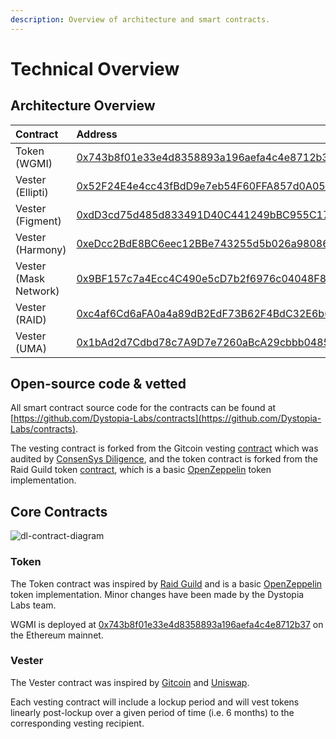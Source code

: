 ```yaml
---
description: Overview of architecture and smart contracts.
---
```


# Technical Overview

## Architecture Overview

| Contract              | Address                                                                                                               |
| :-------------------- | :-------------------------------------------------------------------------------------------------------------------- |
| Token (WGMI)          | [0x743b8f01e33e4d8358893a196aefa4c4e8712b37](https://etherscan.io/address/0x743b8f01e33e4d8358893a196aefa4c4e8712b37) |
| Vester (Ellipti)      | [0x52F24E4e4cc43fBdD9e7eb54F60FFA857d0A05da](https://etherscan.io/address/0x52F24E4e4cc43fBdD9e7eb54F60FFA857d0A05da) |
| Vester (Figment)      | [0xdD3cd75d485d833491D40C441249bBC955C17fc7](https://etherscan.io/address/0xdD3cd75d485d833491D40C441249bBC955C17fc7) |
| Vester (Harmony)      | [0xeDcc2BdE8BC6eec12BBe743255d5b026a98086a7](https://etherscan.io/address/0xeDcc2BdE8BC6eec12BBe743255d5b026a98086a7) |
| Vester (Mask Network) | [0x9BF157c7a4Ecc4C490e5cD7b2f6976c04048F8e4](https://etherscan.io/address/0x9BF157c7a4Ecc4C490e5cD7b2f6976c04048F8e4) |
| Vester (RAID)         | [0xc4af6Cd6aFA0a4a89dB2EdF73B62F4BdC32E6b6d](https://etherscan.io/address/0xc4af6Cd6aFA0a4a89dB2EdF73B62F4BdC32E6b6d) |
| Vester (UMA)          | [0x1bAd2d7Cdbd78c7A9D7e7260aBcA29cbbb0485d3](https://etherscan.io/address/0x1bAd2d7Cdbd78c7A9D7e7260aBcA29cbbb0485d3) |

## Open-source code & vetted

All smart contract source code for the contracts can be found at [https://github.com/Dystopia-Labs/contracts](https://github.com/Dystopia-Labs/contracts).

The vesting contract is forked from the Gitcoin vesting [contract](https://github.com/gitcoinco/governance/blob/main/contracts/TreasuryVester.sol) which was audited by [ConsenSys Diligence](https://consensys.net/diligence/), and the token contract is forked from the Raid Guild token [contract](https://etherscan.io/address/0x154e35c2b0024b3e079c5c5e4fc31c979c189ccb#code#L1), which is a basic [OpenZeppelin](https://openzeppelin.com/) token implementation.

## Core Contracts

![dl-contract-diagram](https://user-images.githubusercontent.com/7537712/136303982-256012b8-99c2-4085-8c69-577d44dbe5a6.png)

### Token

The Token contract was inspired by [Raid Guild](https://etherscan.io/address/0x154e35c2b0024b3e079c5c5e4fc31c979c189ccb#code) and is a basic [OpenZeppelin](https://docs.openzeppelin.com/contracts/2.x/erc20-supply#fixed-supply) token implementation. Minor changes have been made by the Dystopia Labs team.

WGMI is deployed at [0x743b8f01e33e4d8358893a196aefa4c4e8712b37](https://etherscan.io/address/0x743b8f01e33e4d8358893a196aefa4c4e8712b37) on the Ethereum mainnet.

### Vester

The Vester contract was inspired by [Gitcoin](https://github.com/gitcoinco/governance/blob/main/contracts/TreasuryVester.sol) and [Uniswap](https://github.com/Uniswap/governance/blob/master/contracts/TreasuryVester.sol).

Each vesting contract will include a lockup period and will vest tokens linearly post-lockup over a given period of time (i.e. 6 months) to the corresponding vesting recipient.
